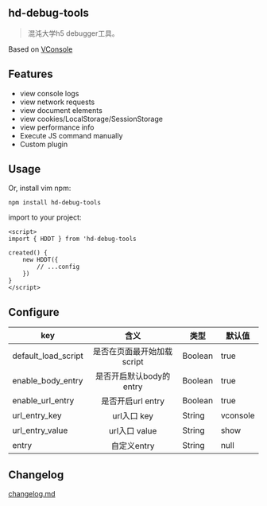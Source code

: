 ## hd-debug-tools

> 混沌大学h5 debugger工具。

Based on [VConsole](https://github.com/Tencent/vConsole)

## Features
- view console logs
- view network requests
- view document elements
- view cookies/LocalStorage/SessionStorage
- view performance info
- Execute JS command manually
- Custom plugin

## Usage

Or, install vim npm:
```shell
npm install hd-debug-tools
```

import to your project:

```vue
<script>
import { HDDT } from 'hd-debug-tools

created() {
    new HDDT({
        // ...config
    })
}
</script>
```

## Configure

|key|含义|类型|默认值|
|----|:--:|--|--|
|default_load_script|是否在页面最开始加载script|Boolean|true|
|enable_body_entry|是否开启默认body的entry|Boolean|true|
|enable_url_entry|是否开启url entry|Boolean|true|
|url_entry_key|url入口 key|String|vconsole|
|url_entry_value|url入口 value|String|show|
|entry|自定义entry|String|null|


## Changelog

[changelog.md](./changelog.md)